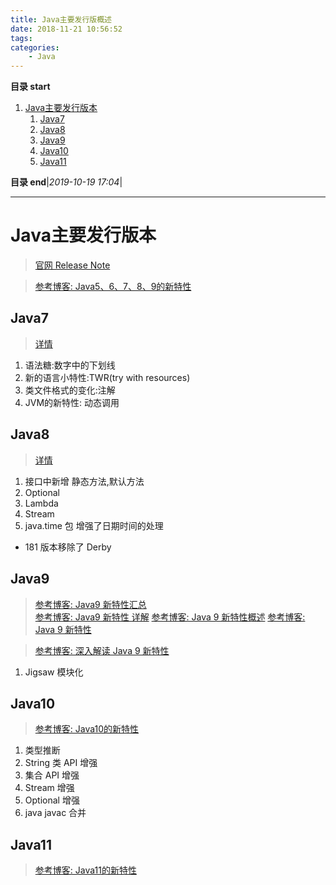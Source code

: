 ```yaml
---
title: Java主要发行版概述
date: 2018-11-21 10:56:52
tags: 
categories: 
    - Java
---
```


**目录 start**
 
1. [Java主要发行版本](#java主要发行版本)
    1. [Java7](#java7)
    1. [Java8](#java8)
    1. [Java9](#java9)
    1. [Java10](#java10)
    1. [Java11](#java11)

**目录 end**|_2019-10-19 17:04_|
****************************************
# Java主要发行版本
> [官网 Release Note](http://www.oracle.com/technetwork/java/javase/jdk-relnotes-index-2162236.html)

> [参考博客: Java5、6、7、8、9的新特性](https://blog.csdn.net/shengzhu1/article/details/75702797)

## Java7
> [详情](/Java/AdvancedLearning/Java7.md)

1. 语法糖:数字中的下划线
1. 新的语言小特性:TWR(try with resources)
1. 类文件格式的变化:注解
1. JVM的新特性: 动态调用

## Java8
> [详情](/Java/AdvancedLearning/Java8.md)

1. 接口中新增 静态方法,默认方法
1. Optional
1. Lambda
1. Stream
1. java.time 包 增强了日期时间的处理

- 181 版本移除了 Derby 

## Java9
> [参考博客: Java9 新特性汇总](http://www.infoq.com/cn/news/2014/09/java9)  
> [参考博客: Java9 新特性 详解](https://my.oschina.net/u/3209213/blog/1622984)
> [参考博客: Java 9 新特性概述](https://www.ibm.com/developerworks/cn/java/the-new-features-of-Java-9/index.html)
> [参考博客: Java 9 新特性 ](http://www.runoob.com/java/java9-new-features.html)

> [参考博客: 深入解读 Java 9 新特性 ](https://mp.weixin.qq.com/s?__biz=MzAwMDU1MTE1OQ==&mid=2653549131&idx=1&sn=77997b94cc91fb7cbead6b7888f26474&chksm=813a63d3b64deac5506a5c0080718eb759720ec17538223af71b865f260428cc7c644d2d97de&scene=21#wechat_redirect)

1. Jigsaw 模块化

## Java10 
> [参考博客: Java10的新特性](https://segmentfault.com/a/1190000014076481)

1. 类型推断
1. String 类 API 增强
1. 集合 API 增强
1. Stream 增强
1. Optional 增强
1. java javac 合并

## Java11
> [参考博客: Java11的新特性](https://segmentfault.com/a/1190000016527932#articleHeader5)
